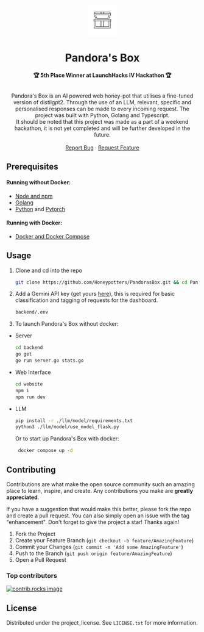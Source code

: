 <br />
<div align="center">
  <a href="https://github.com/Honeypotters/PandorasBox">
    <img src="website/public/RoundedLogo.png" alt="Logo" width="80" height="80">
  </a>

<h1 align="center">Pandora's Box</h1>
<b align="center">        🏆 5th Place Winner at LaunchHacks IV Hackathon 🏆</b>

<br />
<br />

  <p align="center">
    Pandora's Box is an AI powered web honey-pot that utilises a fine-tuned version of distilgpt2. Through the use of an LLM, relevant, specific and personalised responses can be made to every incoming request. The project was built with Python, Golang and Typescript.
    <br />
    It should be noted that this project was made as a part of a weekend hackathon, it is not yet completed and will be further developed in the future.
    <br />
        <br />
    <a href="https://github.com/Honeypotters/PandorasBox/issues/new?labels=bug&template=bug-report---.md">Report Bug</a>
    &middot;
    <a href="https://github.com/Honeypotters/PandorasBox/issues/new?labels=enhancement&template=feature-request---.md">Request Feature</a>
  </p>
</div>

## Prerequisites
#### Running without Docker:
- [Node and npm](https://nodejs.org/en/download)
- [Golang](https://go.dev/doc/install)
- [Python](https://www.python.org/downloads/) and [Pytorch](https://pytorch.org/get-started/locally/)

#### Running with Docker:
- [Docker and Docker Compose](https://docs.docker.com/compose/install/)



## Usage
1. Clone and cd into the repo
   ```sh
   git clone https://github.com/Honeypotters/PandorasBox.git && cd PandorasBox
   ```

2. Add a Gemini API key (get yours [here](https://aistudio.google.com/apikey)), this is required for basic classification and tagging of requests for the dashboard.
    ```sh
    backend/.env
    ```
3. To launch Pandora's Box without docker:
  - Server
    ```sh
    cd backend
    go get
    go run server.go stats.go
    ```
  - Web Interface
    ```sh
    cd website
    npm i
    npm run dev
    ```
  - LLM
    ```sh
    pip install -r ./llm/model/requirements.txt
    python3 ./llm/model/use_model_flask.py
    ```
  
    Or to start up Pandora's Box with docker:
    ```sh
     docker compose up -d
     ```

## Contributing

Contributions are what make the open source community such an amazing place to learn, inspire, and create. Any contributions you make are **greatly appreciated**.

If you have a suggestion that would make this better, please fork the repo and create a pull request. You can also simply open an issue with the tag "enhancement".
Don't forget to give the project a star! Thanks again!

1. Fork the Project
2. Create your Feature Branch (`git checkout -b feature/AmazingFeature`)
3. Commit your Changes (`git commit -m 'Add some AmazingFeature'`)
4. Push to the Branch (`git push origin feature/AmazingFeature`)
5. Open a Pull Request

### Top contributors

<a href="https://github.com/Honeypotters/PandorasBox/graphs/contributors">
  <img src="https://contrib.rocks/image?repo=Honeypotters/PandorasBox" alt="contrib.rocks image" />
</a>

## License

Distributed under the project_license. See `LICENSE.txt` for more information.
